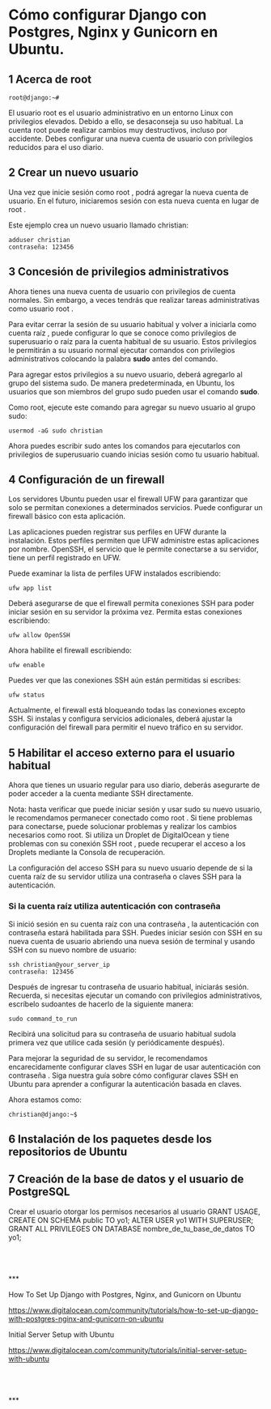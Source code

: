 # Cómo configurar Django con Postgres, Nginx y Gunicorn en Ubuntu.

## 1 Acerca de root
```
root@django:~# 
```
El usuario root es el usuario administrativo en un entorno Linux con privilegios elevados. Debido a ello, se desaconseja su uso habitual. La cuenta root puede realizar cambios muy destructivos, incluso por accidente. Debes configurar una nueva cuenta de usuario con privilegios reducidos para el uso diario. 

## 2 Crear un nuevo usuario

Una vez que inicie sesión como root , podrá agregar la nueva cuenta de usuario. En el futuro, iniciaremos sesión con esta nueva cuenta en lugar de root .

Este ejemplo crea un nuevo usuario llamado christian:
```
adduser christian
contraseña: 123456
```

## 3 Concesión de privilegios administrativos

Ahora tienes una nueva cuenta de usuario con privilegios de cuenta normales. Sin embargo, a veces tendrás que realizar tareas administrativas como usuario root .

Para evitar cerrar la sesión de su usuario habitual y volver a iniciarla como cuenta raíz , puede configurar lo que se conoce como privilegios de superusuario o raíz para la cuenta habitual de su usuario. Estos privilegios le permitirán a su usuario normal ejecutar comandos con privilegios administrativos colocando la palabra **sudo** antes del comando.

Para agregar estos privilegios a su nuevo usuario, deberá agregarlo al grupo del sistema sudo. De manera predeterminada, en Ubuntu, los usuarios que son miembros del grupo sudo pueden usar el comando **sudo**.

Como root, ejecute este comando para agregar su nuevo usuario al grupo sudo:
```
usermod -aG sudo christian
```
Ahora puedes escribir sudo antes los comandos para ejecutarlos con privilegios de superusuario cuando inicias sesión como tu usuario habitual.

## 4 Configuración de un firewall

Los servidores Ubuntu pueden usar el firewall UFW para garantizar que solo se permitan conexiones a determinados servicios. Puede configurar un firewall básico con esta aplicación.

Las aplicaciones pueden registrar sus perfiles en UFW durante la instalación. Estos perfiles permiten que UFW administre estas aplicaciones por nombre. OpenSSH, el servicio que le permite conectarse a su servidor, tiene un perfil registrado en UFW.

Puede examinar la lista de perfiles UFW instalados escribiendo:
```
ufw app list
```
Deberá asegurarse de que el firewall permita conexiones SSH para poder iniciar sesión en su servidor la próxima vez. Permita estas conexiones escribiendo:
```
ufw allow OpenSSH
```
Ahora habilite el firewall escribiendo:
```
ufw enable
```
Puedes ver que las conexiones SSH aún están permitidas si escribes:
```
ufw status
```
Actualmente, el firewall está bloqueando todas las conexiones excepto SSH. Si instalas y configura servicios adicionales, deberá ajustar la configuración del firewall para permitir el nuevo tráfico en su servidor.

## 5 Habilitar el acceso externo para el usuario habitual

Ahora que tienes un usuario regular para uso diario, deberás asegurarte de poder acceder a la cuenta mediante SSH directamente.

Nota: hasta verificar que puede iniciar sesión y usar sudo su nuevo usuario, le recomendamos permanecer conectado como root . Si tiene problemas para conectarse, puede solucionar problemas y realizar los cambios necesarios como root. Si utiliza un Droplet de DigitalOcean y tiene problemas con su conexión SSH root , puede recuperar el acceso a los Droplets mediante la Consola de recuperación.

La configuración del acceso SSH para su nuevo usuario depende de si la cuenta raíz de su servidor utiliza una contraseña o claves SSH para la autenticación.

### Si la cuenta raíz utiliza autenticación con contraseña

Si inició sesión en su cuenta raíz con una contraseña , la autenticación con contraseña estará habilitada para SSH. Puedes iniciar sesión con SSH en su nueva cuenta de usuario abriendo una nueva sesión de terminal y usando SSH con su nuevo nombre de usuario:
```
ssh christian@your_server_ip
contraseña: 123456
```
Después de ingresar tu contraseña de usuario habitual, iniciarás sesión. Recuerda, si necesitas ejecutar un comando con privilegios administrativos, escríbelo sudoantes de hacerlo de la siguiente manera:
```
sudo command_to_run
```
Recibirá una solicitud para su contraseña de usuario habitual sudola primera vez que utilice cada sesión (y periódicamente después).

Para mejorar la seguridad de su servidor, le recomendamos encarecidamente configurar claves SSH en lugar de usar autenticación con contraseña . Siga nuestra guía sobre cómo configurar claves SSH en Ubuntu para aprender a configurar la autenticación basada en claves.

Ahora estamos como:
```
christian@django:~$
```

## 6 Instalación de los paquetes desde los repositorios de Ubuntu

## 7 Creación de la base de datos y el usuario de PostgreSQL

Crear el usuario
otorgar los permisos necesarios al usuario
GRANT USAGE, CREATE ON SCHEMA public TO yo1;
ALTER USER yo1 WITH SUPERUSER;
GRANT ALL PRIVILEGES ON DATABASE nombre_de_tu_base_de_datos TO yo1;






<br>
<br>
<br>
***

How To Set Up Django with Postgres, Nginx, and Gunicorn on Ubuntu

https://www.digitalocean.com/community/tutorials/how-to-set-up-django-with-postgres-nginx-and-gunicorn-on-ubuntu

Initial Server Setup with Ubuntu

https://www.digitalocean.com/community/tutorials/initial-server-setup-with-ubuntu

<br>
<br>
<br>
***




